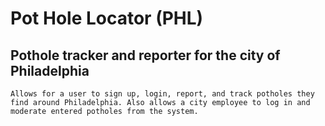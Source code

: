 # Pot Hole Locator (PHL)

## Pothole tracker and reporter for the city of Philadelphia
	Allows for a user to sign up, login, report, and track potholes they find around Philadelphia. Also allows a city employee to log in and moderate entered potholes from the system.

